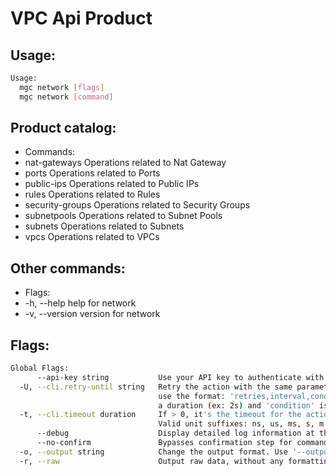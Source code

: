 # VPC Api Product

## Usage:
```bash
Usage:
  mgc network [flags]
  mgc network [command]
```

## Product catalog:
- Commands:
- nat-gateways    Operations related to Nat Gateway
- ports           Operations related to Ports
- public-ips      Operations related to Public IPs
- rules           Operations related to Rules
- security-groups Operations related to Security Groups
- subnetpools     Operations related to Subnet Pools
- subnets         Operations related to Subnets
- vpcs            Operations related to VPCs

## Other commands:
- Flags:
- -h, --help      help for network
- -v, --version   version for network

## Flags:
```bash
Global Flags:
      --api-key string           Use your API key to authenticate with the API
  -U, --cli.retry-until string   Retry the action with the same parameters until the given condition is met. The flag parameters
                                 use the format: 'retries,interval,condition', where 'retries' is a positive integer, 'interval' is
                                 a duration (ex: 2s) and 'condition' is a 'engine=value' pair such as "jsonpath=expression"
  -t, --cli.timeout duration     If > 0, it's the timeout for the action execution. It's specified as numbers and unit suffix.
                                 Valid unit suffixes: ns, us, ms, s, m and h. Examples: 300ms, 1m30s
      --debug                    Display detailed log information at the debug level
      --no-confirm               Bypasses confirmation step for commands that ask a confirmation from the user
  -o, --output string            Change the output format. Use '--output=help' to know more details.
  -r, --raw                      Output raw data, without any formatting or coloring
```

